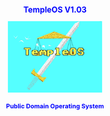 <h2 style="text-align: center; color: #0000FF;">TempleOS V1.03</h2>

<div style="text-align: center"> <img src="Attachments/logo.png" alt="TempleOS Logo" style="max-width: 50%;"> </div>

<h3 style="text-align: center; color: #0000FF;">Public Domain Operating System</h3>
